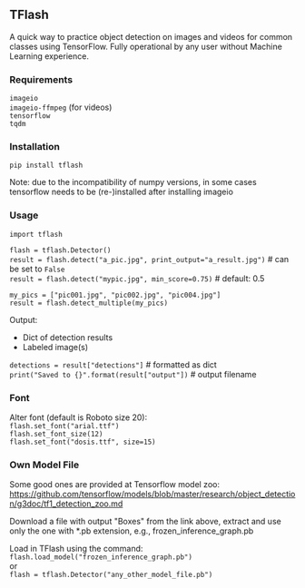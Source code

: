 ## TFlash

A quick way to practice object detection on images and videos for common classes using TensorFlow. Fully operational by any user without Machine Learning experience.


### Requirements
``imageio``<br>
``imageio-ffmpeg`` (for videos)<br>
``tensorflow``<br>
``tqdm``

### Installation
``pip install tflash``<br>

Note: due to the incompatibility of numpy versions, in some cases tensorflow needs to be (re-)installed after installing imageio

### Usage

``import tflash``<br>

``flash = tflash.Detector()``<br>
``result = flash.detect("a_pic.jpg", print_output="a_result.jpg")``  # can be set to ``False``<br>
``result = flash.detect("mypic.jpg", min_score=0.75)``  # default: 0.5<br>

``my_pics = ["pic001.jpg", "pic002.jpg", "pic004.jpg"]``<br>
``result = flash.detect_multiple(my_pics)``<br>

Output:
* Dict of detection results
* Labeled image(s)

``detections = result["detections"]``  # formatted as dict<br>
``print("Saved to {}".format(result["output"])``  # output filename

### Font

Alter font (default is Roboto size 20):<br>
``flash.set_font("arial.ttf")``<br>
``flash.set_font_size(12)``<br>
``flash.set_font("dosis.ttf", size=15)``

### Own Model File

Some good ones are provided at Tensorflow model zoo:
https://github.com/tensorflow/models/blob/master/research/object_detection/g3doc/tf1_detection_zoo.md

Download a file with output "Boxes" from the link above, extract and use only the one with *.pb extension, e.g., frozen_inference_graph.pb

Load in TFlash using the command:<br>
``flash.load_model("frozen_inference_graph.pb")``<br>
or<br>
``flash = tflash.Detector("any_other_model_file.pb")``
